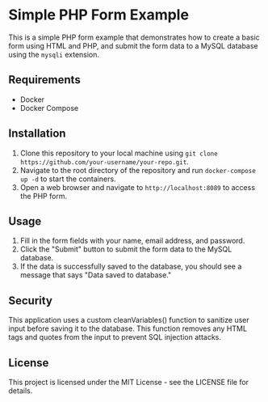 <!DOCTYPE html>
<html>
<head>
	<meta charset="utf-8">
	<title>Simple PHP Form Example</title>
</head>
<body>
	<h1>Simple PHP Form Example</h1>
<p>This is a simple PHP form example that demonstrates how to create a basic form using HTML and PHP, and submit the form data to a MySQL database using the <code>mysqli</code> extension.</p>

<h2>Requirements</h2>

<ul>
	<li>Docker</li>
	<li>Docker Compose</li>
</ul>

<h2>Installation</h2>

<ol>
	<li>Clone this repository to your local machine using <code>git clone https://github.com/your-username/your-repo.git</code>.</li>
	<li>Navigate to the root directory of the repository and run <code>docker-compose up -d</code> to start the containers.</li>
	<li>Open a web browser and navigate to <code>http://localhost:8089</code> to access the PHP form.</li>
</ol>

<h2>Usage</h2>

<ol>
	<li>Fill in the form fields with your name, email address, and password.</li>
	<li>Click the "Submit" button to submit the form data to the MySQL database.</li>
	<li>If the data is successfully saved to the database, you should see a message that says "Data saved to database."</li>
</ol>

<h2>Security</h2>

This application uses a custom cleanVariables() function to sanitize user input before saving it to the database. This function removes any HTML tags and quotes from the input to prevent SQL injection attacks.

<h2> License </h2>
This project is licensed under the MIT License - see the LICENSE file for details.